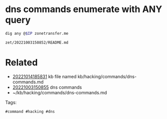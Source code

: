 # dns commands enumerate with ANY query
```bash
dig any @$IP zonetransfer.me
```

` zet/20221003150852/README.md `

# Related

- [20221014185831](/zet/20221014185831/README.md) kb file named kb/hacking/commands/dns-commands.md
- [20221003150855](/zet/20221003150855/README.md) dns commands
- ~/kb/hacking/commands/dns-commands.md

Tags:

    #command #hacking #dns 
